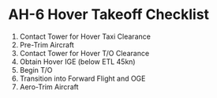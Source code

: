 # AH-6 Hover Takeoff Checklist

1. Contact Tower for Hover Taxi Clearance
2. Pre-Trim Aircraft
3. Contact Tower for Hover T/O Clearance
4. Obtain Hover IGE (below ETL 45kn)
5. Begin T/O
6. Transition into Forward Flight and OGE
7. Aero-Trim Aircraft
